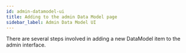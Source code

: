 ```yaml
---
id: admin-datamodel-ui
title: Adding to the admin Data Model page
sidebar_label: Admin Data Model UI
---
```


There are several steps involved in adding a new DataModel item to the admin interface.
